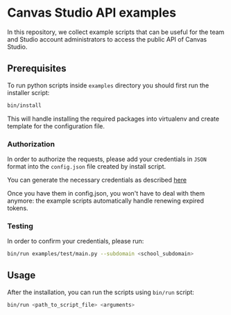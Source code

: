 # Canvas Studio API examples

In this repository, we collect example scripts that can be useful for the team and Studio account administrators to access the public API of Canvas Studio.

## Prerequisites

To run python scripts inside `examples` directory you should first run the installer script:

```bash
bin/install
```

This will handle installing the required packages into virtualenv and create template for the configuration file.

### Authorization

In order to authorize the requests, please add your credentials in `JSON` format into the `config.json` file created by install script.

You can generate the necessary credentials as described [here](https://community.canvaslms.com/t5/The-Product-Blog/Connecting-Studio-OAuth-via-Postman/ba-p/259739)

Once you have them in config.json, you won't have to deal with them anymore: the example scripts automatically handle renewing expired tokens.

### Testing

In order to confirm your credentials, please run:

```bash
bin/run examples/test/main.py --subdomain <school_subdomain>
```

## Usage

After the installation, you can run the scripts using `bin/run` script:

```bash
bin/run <path_to_script_file> <arguments>
```
